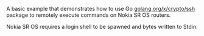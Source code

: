 A basic example that demonstrates how to use Go [golang.org/x/crypto/ssh](https://pkg.go.dev/golang.org/x/crypto@v0.0.0-20201112155050-0c6587e931a9/ssh) package to remotely execute commands on Nokia SR OS routers.

Nokia SR OS requires a login shell to be spawned and bytes written to Stdin. 